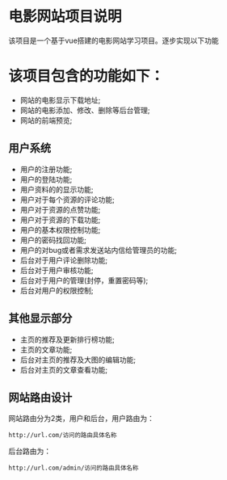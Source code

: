 # 电影网站项目说明
该项目是一个基于vue搭建的电影网站学习项目。逐步实现以下功能
# 该项目包含的功能如下：
-  网站的电影显示下载地址;
-  网站的电影添加、修改、删除等后台管理;
-  网站的前端预览;
## 用户系统
-  用户的注册功能;
-  用户的登陆功能;
-  用户资料的的显示功能;
-  用户对于每个资源的评论功能;
-  用户对于资源的点赞功能;
-  用户对于资源的下载功能;
-  用户的基本权限控制功能;
-  用户的密码找回功能;
-  用户的对bug或者需求发送站内信给管理员的功能;
-  后台对于用户评论删除功能;
-  后台对于用户审核功能;
-  后台对于用户的管理(封停，重置密码等);
-  后台对用户的权限控制;
## 其他显示部分
-  主页的推荐及更新排行榜功能;
-  主页的文章功能;
-  后台对主页的推荐及大图的编辑功能;
-  后台对主页的文章查看功能;

## 网站路由设计
网站路由分为2类，用户和后台，用户路由为：
```
http://url.com/访问的路由具体名称
```
后台路由为：
```
http://url.com/admin/访问的路由具体名称
```